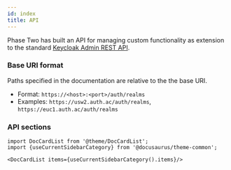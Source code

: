 ```yaml
---
id: index
title: API
---
```


Phase Two has built an API for managing custom functionality as extension to the standard [Keycloak Admin REST API](https://www.keycloak.org/docs-api/latest/rest-api/index.html).

### Base URI format
Paths specified in the documentation are relative to the the base URI.
- Format: `https://<host>:<port>/auth/realms`
- Examples: `https://usw2.auth.ac/auth/realms`, `https://euc1.auth.ac/auth/realms`

### API sections
```mdx-code-block
import DocCardList from '@theme/DocCardList';
import {useCurrentSidebarCategory} from '@docusaurus/theme-common';

<DocCardList items={useCurrentSidebarCategory().items}/>
```
